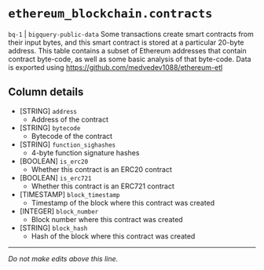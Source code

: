 # `ethereum_blockchain.contracts`
`bq-1` | `bigquery-public-data`
Some transactions create smart contracts from their input bytes, and this smart contract is stored at a particular 20-byte address. This table contains a subset of Ethereum addresses that contain contract byte-code, as well as some basic analysis of that byte-code. 
Data is exported using https://github.com/medvedev1088/ethereum-etl

## Column details
* [STRING]    `address`
  - Address of the contract
* [STRING]    `bytecode`
  - Bytecode of the contract
* [STRING]    `function_sighashes`
  - 4-byte function signature hashes
* [BOOLEAN]   `is_erc20`
  - Whether this contract is an ERC20 contract
* [BOOLEAN]   `is_erc721`
  - Whether this contract is an ERC721 contract
* [TIMESTAMP] `block_timestamp`
  - Timestamp of the block where this contract was created
* [INTEGER]   `block_number`
  - Block number where this contract was created
* [STRING]    `block_hash`
  - Hash of the block where this contract was created

-------------------------------------------------------------------------------
*Do not make edits above this line.*
